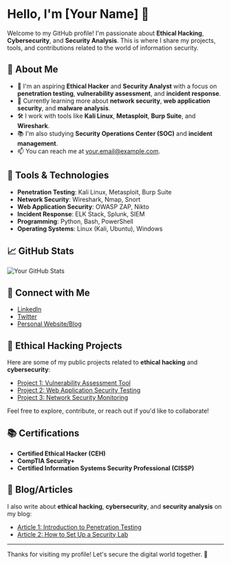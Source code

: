 # Hello, I'm [Your Name] 👋

Welcome to my GitHub profile! I'm passionate about **Ethical Hacking**, **Cybersecurity**, and **Security Analysis**. This is where I share my projects, tools, and contributions related to the world of information security.

## 🚀 About Me

- 🔐 I'm an aspiring **Ethical Hacker** and **Security Analyst** with a focus on **penetration testing**, **vulnerability assessment**, and **incident response**.
- 🌱 Currently learning more about **network security**, **web application security**, and **malware analysis**.
- 🛠️ I work with tools like **Kali Linux**, **Metasploit**, **Burp Suite**, and **Wireshark**.
- 📚 I'm also studying **Security Operations Center (SOC)** and **incident management**.
- 📫 You can reach me at [your.email@example.com](mailto:your.email@example.com).

## 🔧 Tools & Technologies

- **Penetration Testing**: Kali Linux, Metasploit, Burp Suite
- **Network Security**: Wireshark, Nmap, Snort
- **Web Application Security**: OWASP ZAP, Nikto
- **Incident Response**: ELK Stack, Splunk, SIEM
- **Programming**: Python, Bash, PowerShell
- **Operating Systems**: Linux (Kali, Ubuntu), Windows

## 📈 GitHub Stats

![Your GitHub Stats](https://github-readme-stats.vercel.app/api?username=yourusername&show_icons=true&count_private=true&hide=prs&theme=radical)

## 🔗 Connect with Me

- [LinkedIn](https://www.linkedin.com/in/yourname)
- [Twitter](https://twitter.com/yourusername)
- [Personal Website/Blog](https://yourwebsite.com)

## 🔐 Ethical Hacking Projects

Here are some of my public projects related to **ethical hacking** and **cybersecurity**:

- [Project 1: Vulnerability Assessment Tool](https://github.com/yourusername/project1)
- [Project 2: Web Application Security Testing](https://github.com/yourusername/project2)
- [Project 3: Network Security Monitoring](https://github.com/yourusername/project3)

Feel free to explore, contribute, or reach out if you'd like to collaborate!

## 📚 Certifications

- **Certified Ethical Hacker (CEH)**
- **CompTIA Security+**
- **Certified Information Systems Security Professional (CISSP)**

## 📜 Blog/Articles

I also write about **ethical hacking**, **cybersecurity**, and **security analysis** on my blog:

- [Article 1: Introduction to Penetration Testing](https://yourwebsite.com/article1)
- [Article 2: How to Set Up a Security Lab](https://yourwebsite.com/article2)

---

Thanks for visiting my profile! Let's secure the digital world together. 🔐
